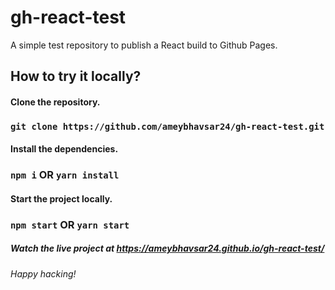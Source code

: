 # gh-react-test

A simple test repository to publish a React build to Github Pages.

## How to try it locally?

#### Clone the repository.

### `git clone https://github.com/ameybhavsar24/gh-react-test.git`

#### Install the dependencies.

### `npm i` OR `yarn install`

#### Start the project locally.

### `npm start` OR `yarn start`

##### Watch the live project at https://ameybhavsar24.github.io/gh-react-test/

_Happy hacking!_
